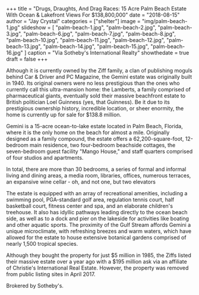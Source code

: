 +++
title = "Drugs, Draughts, And Drag Races: 15 Acre Palm Beach Estate With Ocean & Lakefront Views For $138,800,000"
date = "2018-08-15"
author = "Jay Crystal"
categories = ["shelter"]
image = "img/palm-beach-1.jpg"
slideshow = [
  "palm-beach-1.jpg",
  "palm-beach-2.jpg",
  "palm-beach-3.jpg",
  "palm-beach-6.jpg",
  "palm-beach-7.jpg",
  "palm-beach-8.jpg",
  "palm-beach-10.jpg",
  "palm-beach-11.jpg",
  "palm-beach-12.jpg",
  "palm-beach-13.jpg",
  "palm-beach-14.jpg",
  "palm-beach-15.jpg",
  "palm-beach-16.jpg"
]
caption = "Via Sotheby's International Realty"
showthedate = true
draft = false
+++

Although it is currently owned by the Ziff family, a clan of publishing moguls behind Car & Driver and PC Magazine, the Gemini estate was originally built in 1940. Its original owners were no less prestigious than the ones who currently call this ultra-mansion home: the Lamberts, a family comprised of pharmaceutical giants, eventually sold their massive beachfront estate to British politician Loel Guinness (yes, that Guinness). Be it due to its prestigious ownership history, incredible location, or sheer enormity, the home is currently up for sale for $138.8 million.

Gemini is a 15-acre ocean-to-lake estate located in Palm Beach, Florida, where it is the only home on the beach for almost a mile. Originally designed as a family compound, the estate offers a 62,200-square-foot, 12-bedroom main residence, two four-bedroom beachside cottages, the seven-bedroom guest facility "Mango House," and staff quarters comprised of four studios and apartments.

In total, there are more than 30 bedrooms, a series of formal and informal living and dining areas, a media room, libraries, offices, numerous terraces, an expansive wine cellar - oh, and not one, but two elevators

The estate is equipped with an array of recreational amenities, including a swimming pool, PGA-standard golf area, regulation tennis court, half basketball court, fitness center and spa, and an elaborate children's treehouse. It also has idyllic pathways leading directly to the ocean beach side, as well as to a dock and pier on the lakeside for activities like boating and other aquatic sports. The proximity of the Gulf Stream affords Gemini a unique microclimate, with refreshing breezes and warm waters, which have allowed for the estate to house extensive botanical gardens comprised of nearly 1,500 tropical species.

Although they bought the property for just $5 million in 1985, the Ziffs listed their massive estate over a year ago with a $195 million ask via an affiliate of Christie's International Real Estate. However, the property was removed from public listing sites in April 2017.

Brokered by Sotheby's.
